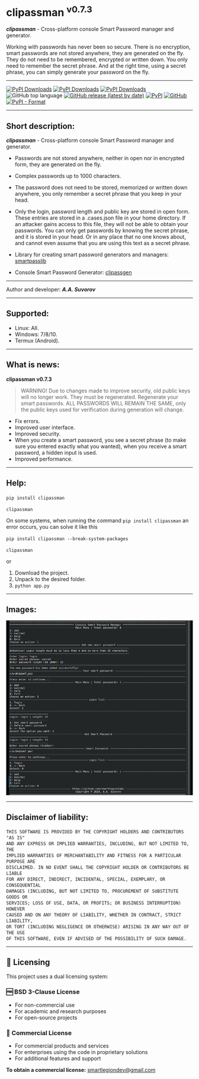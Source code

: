 # clipassman <sup>v0.7.3</sup>

___clipassman___ - Cross-platform console Smart Password manager and generator.

Working with passwords has never been so secure.
There is no encryption, smart passwords are not stored anywhere, they are generated on the fly.
They do not need to be remembered, encrypted or written down. 
You only need to remember the secret phrase. 
And at the right time, using a secret phrase, you can simply generate your password on the fly.

***

[![PyPI Downloads](https://static.pepy.tech/badge/clipassman)](https://pepy.tech/projects/clipassman)
[![PyPI Downloads](https://static.pepy.tech/badge/clipassman/month)](https://pepy.tech/projects/clipassman)
[![PyPI Downloads](https://static.pepy.tech/badge/clipassman/week)](https://pepy.tech/projects/clipassman)
![GitHub top language](https://img.shields.io/github/languages/top/smartlegionlab/clipassman)
[![GitHub release (latest by date)](https://img.shields.io/github/v/release/smartlegionlab/clipassman)](https://github.com/smartlegionlab/clipassman/)
[![PyPI](https://img.shields.io/pypi/v/clipassman)](https://pypi.org/project/clipassman)
[![GitHub](https://img.shields.io/github/license/smartlegionlab/clipassman)](https://github.com/smartlegionlab/clipassman/blob/master/LICENSE)
[![PyPI - Format](https://img.shields.io/pypi/format/clipassman)](https://pypi.org/project/clipassman)


***


## Short description:

___clipassman___ - Cross-platform console Smart Password manager and generator.

- Passwords are not stored anywhere, neither in open nor in encrypted form, they are generated on the fly.
- Complex passwords up to 1000 characters.
- The password does not need to be stored, memorized or written down anywhere, you only remember
a secret phrase that you keep in your head. 
- Only the login, password length and public key are stored in open form. 
These entries are stored in a .cases.json file in your home directory. 
If an attacker gains access to this file, they will not be able to obtain your passwords. 
You can only get passwords by knowing the secret phrase, and it is stored in your head. 
Or in any place that no one knows about, and cannot even assume that you are using 
this text as a secret phrase.

- Library for creating smart password generators and managers: [smartpasslib](https://github.com/smartlegionlab/smartpasslib/)
- Console Smart Password Generator: [clipassgen](https://github.com/smartlegionlab/clipassgen/)

***

Author and developer: ___A.A. Suvorov___

***

## Supported:

- Linux: All.
- Windows: 7/8/10.
- Termux (Android).

***


## What is news:

__clipassman v0.7.3__

> WARNING! Due to changes made to improve security, old public keys will no longer work. They must be regenerated. 
> Regenerate your smart passwords. ALL PASSWORDS WILL REMAIN THE SAME, only the public keys used for verification during generation will change.

- Fix errors.
- Improved user interface.
- Improved security.
- When you create a smart password, you see a secret phrase (to make sure you entered exactly what you wanted), 
when you receive a smart password, a hidden input is used.
- Improved performance.

***

## Help:

`pip install clipassman`

`clipassman`

On some systems, when running the command `pip install clipassman` an error occurs, you can solve it like this 

`pip install clipassman --break-system-packages`

`clipassman`

or

1. Download the project.
2. Unpack to the desired folder.
3. `python app.py`

***

## Images:

![LOGO](https://github.com/smartlegionlab/clipassman/raw/master/data/images/clipassman.png)

***

## Disclaimer of liability:

    THIS SOFTWARE IS PROVIDED BY THE COPYRIGHT HOLDERS AND CONTRIBUTORS "AS IS"
    AND ANY EXPRESS OR IMPLIED WARRANTIES, INCLUDING, BUT NOT LIMITED TO, THE
    IMPLIED WARRANTIES OF MERCHANTABILITY AND FITNESS FOR A PARTICULAR PURPOSE ARE
    DISCLAIMED. IN NO EVENT SHALL THE COPYRIGHT HOLDER OR CONTRIBUTORS BE LIABLE
    FOR ANY DIRECT, INDIRECT, INCIDENTAL, SPECIAL, EXEMPLARY, OR CONSEQUENTIAL
    DAMAGES (INCLUDING, BUT NOT LIMITED TO, PROCUREMENT OF SUBSTITUTE GOODS OR
    SERVICES; LOSS OF USE, DATA, OR PROFITS; OR BUSINESS INTERRUPTION) HOWEVER
    CAUSED AND ON ANY THEORY OF LIABILITY, WHETHER IN CONTRACT, STRICT LIABILITY,
    OR TORT (INCLUDING NEGLIGENCE OR OTHERWISE) ARISING IN ANY WAY OUT OF THE USE
    OF THIS SOFTWARE, EVEN IF ADVISED OF THE POSSIBILITY OF SUCH DAMAGE.

***

## 📜 Licensing

This project uses a dual licensing system:

### 🆓 BSD 3-Clause License
- For non-commercial use
- For academic and research purposes
- For open-source projects

### 💼 Commercial License
- For commercial products and services
- For enterprises using the code in proprietary solutions
- For additional features and support

**To obtain a commercial license:** [smartlegiondev@gmail.com](mailto:smartlegiondev@gmail.com)